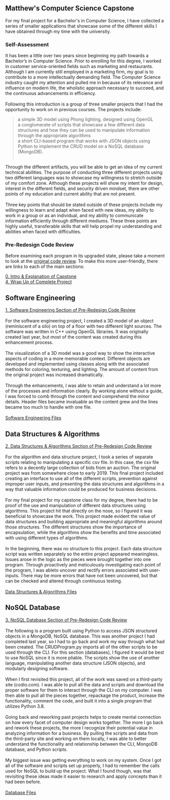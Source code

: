 ## Matthew's Computer Science Capstone

For my final project for a Bachelor's in Computer Science, I have collected a series of smaller applications that showcase some of the different skills I have obtained through my time with the university.

### Self-Assessment
It has been a little over two years since beginning my path towards a Bachelor’s in Computer Science. Prior to enrolling for this degree, I worked in customer service-oriented fields such as marketing and restaurants. Although I am currently still employed in a marketing firm, my goal is to contribute to a more intellectually demanding field. The Computer Science industry caught my attention and pulled me in because of its relevance and influence on modern life, the wholistic approach necessary to succeed, and the continuous advancements in efficiency.<br/><br/>
Following this introduction is a group of three smaller projects that I had the opportunity to work on in previous courses. The projects include:
> a simple 3D model using Phong lighting, designed using OpenGL<br/> 
> a conglomerate of scripts that showcase a few different data structures and how they can be used to manipulate information through the appropriate algorithms<br/>
> a short CLI-based program that works with JSON objects using Python to implement the CRUD model on a NoSQL database (MongoDB).<br/><br/>

Through the different artifacts, you will be able to get an idea of my current technical abilities. The purpose of conducting three different projects using two different languages was to showcase my willingness to stretch outside of my comfort zone. Although these projects will show my intent for design, interest in the different fields, and security driven mindset, there are other points of my education and current ability that are not present.<br/><br/>
Three key points that should be stated outside of these projects include my willingness to learn and adapt when faced with new ideas, my ability to work in a group or as an individual, and my ability to communicate information efficiently through different mediums. These three points are highly useful, transferable skills that will help propel my understanding and abilities when faced with difficulties.

### Pre-Redesign Code Review
Before examining each program in its upgraded state, please take a moment to look at the [original code review](https://youtu.be/tXYA8rwRL7s). To make this more user-friendly, there are links to each of the main sections:<br/>

[0. Intro & Explanation of Capstone](https://youtu.be/tXYA8rwRL7s?t=1)<br/>
[4. Wrap Up of Complete Project](https://youtu.be/tXYA8rwRL7s?t=1708)<br/>

## Software Engineering
[1. Software Engineering Section of Pre-Redesign Code Review](https://youtu.be/tXYA8rwRL7s?t=335)<br/><br/>
For the software engineering project, I created a 3D model of an object (reminiscent of a silo) on top of a floor with two different light sources. The software was written in C++ using OpenGL libraries. It was originally created last year, but most of the content was created during this enhancement process.<br/><br/>
The visualization of a 3D model was a good way to show the interactive aspects of coding in a more memorable context. Different objects are developed and implemented using classes along with the associated methods for coloring, texturing, and lighting. The amount of content from the original project was increased dramatically.<br/><br/>
Through the enhancements, I was able to retain and understand a lot more of the processes and information clearly. By working alone without a guide, I was forced to comb through the content and comprehend the minor details. Header files became invaluable as the content grew and the lines became too much to handle with one file.<br/><br/>
[Software Engineering Files](MatthewModderman.github.io/Algorithms/)

## Data Structures & Algorithms
[2. Data Structures & Algorithms Section of Pre-Redesign Code Review](https://youtu.be/tXYA8rwRL7s?t=956)<br/><br/>
For the algorithm and data structure project, I took a series of separate scripts relating to manipulating a specific csv file. In this case, the csv file refers to a decently large collection of bids from an auction. The original project was from somewhere close to early 2019. This final project included creating an interface to use all of the different scripts, prevention against improper user inputs, and presenting the data structures and algorithms in a way that valuable information could be produced for business decisions.<br/><br/> 
For my final project for my capstone class for my degree, there had to be proof of the use and manipulation of different data structures using algorithms. This project hit that directly on the nose, so I figured it was beneficial to showcase the work. This project made evident the value of data structures and building appropriate and meaningful algorithms around those structures. The different structures show the importance of encapsulation, while the algorithms show the benefits and time associated with using different types of algorithms.<br/><br/>
In the beginning, there was no structure to this project. Each data structure script was written separately so the entire project appeared meaningless. Issues arose in the logic as the pieces were brought together into one program. Through proactively and meticulously investigating each point of the program, I was ableto uncover and rectify errors associated with user-inputs. There may be more errors that have not been uncovered, but that can be checked and altered through continuous testing.<br/><br/>
[Data Structures & Algorithms Files](MatthewModderman.github.io/Algorithms/)

## NoSQL Database
[3. NoSQL Database Section of Pre-Redesign Code Review](https://youtu.be/tXYA8rwRL7s?t=1310)<br/><br/>
The following is a program built using Python to access JSON structured objects in a MongoDB, NoSQL database. This was another project I had completed last year, so I had to go back and work my way through what had been created. The CRUDProgram.py imports all of the other scripts to be used through the CLI. For this section (databases), I figured it would be best to use NoSQL since it is more pliable. The scripts show the use of another language, manipulating another data structure (JSON objects), and modularly designing software.<br/><br/>
When I first revisited this project, all of the work was saved on a third-party site (codio.com). I was able to pull all the data and scripts and download the proper software for them to interact through the CLI on my computer. I was then able to pull all the pieces together, repackage the product, increase the functionality, comment the code, and built it into a single program that utilizes Python 3.8.<br/><br/>
Going back and reworking past projects helps to create mental connection on how every facet of computer design works together. The more I go back and rework these projects, the more I recognize their potential value in analyzing information for a business. By pulling the scripts and data from the third-party site and working on them locally, I was able to better understand the functionality and relationship between the CLI, MongoDB database, and Python scripts.<br/><br/>
My biggest issue was getting everything to work on my system. Once I got all of the software and scripts set up properly, I had to remember the calls used for NoSQL to build up the project. What I found though, was that revisiting these ideas made it easier to research and apply concepts than it had been before.<br/><br/>
[Database Files](MatthewModderman.github.io/Algorithms/)
